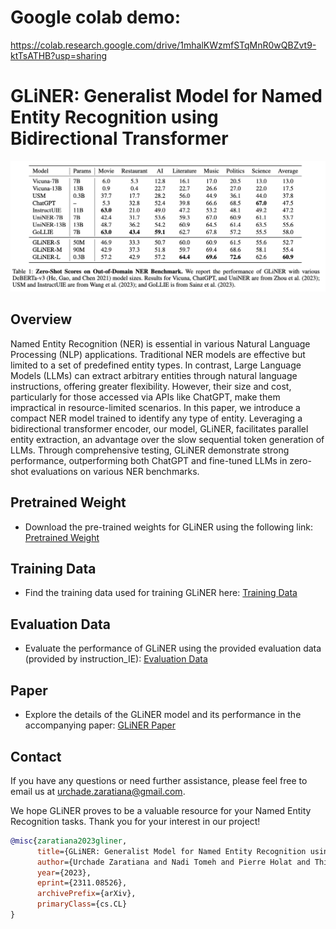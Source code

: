 # Google colab demo:

https://colab.research.google.com/drive/1mhalKWzmfSTqMnR0wQBZvt9-ktTsATHB?usp=sharing

# GLiNER: Generalist Model for Named Entity Recognition using Bidirectional Transformer

![GLiNER Logo](image.png)

## Overview
Named Entity Recognition (NER) is essential in various Natural Language Processing (NLP) applications. Traditional NER models are effective but limited to a set of predefined entity types. In contrast, Large Language Models (LLMs) can extract arbitrary entities through natural language instructions, offering greater flexibility. However, their size and cost, particularly for those accessed via APIs like ChatGPT, make them impractical in resource-limited scenarios. In this paper, we introduce a compact NER model trained to identify any type of entity. Leveraging a bidirectional transformer encoder, our model, GLiNER, facilitates parallel entity extraction, an advantage over the slow sequential token generation of LLMs. Through comprehensive testing, GLiNER demonstrate strong performance, outperforming both ChatGPT and fine-tuned LLMs in zero-shot evaluations on various NER benchmarks. 

## Pretrained Weight
- Download the pre-trained weights for GLiNER using the following link: [Pretrained Weight](https://drive.google.com/file/d/1xEVyHZ1eOByA84RygkKcDt4UqAkoQ1D5/view?usp=sharing)

## Training Data
- Find the training data used for training GLiNER here: [Training Data](https://drive.google.com/file/d/1MKDx73hzm9sFByJMBJhHqEuBeJzW5TsL/view?usp=sharing)

## Evaluation Data
- Evaluate the performance of GLiNER using the provided evaluation data (provided by instruction_IE): [Evaluation Data](https://drive.google.com/file/d/1T-5IbocGka35I7X3CE6yKe5N_Xg2lVKT/view)

## Paper
- Explore the details of the GLiNER model and its performance in the accompanying paper: [GLiNER Paper](https://arxiv.org/abs/2311.08526)

## Contact
If you have any questions or need further assistance, please feel free to email us at [urchade.zaratiana@gmail.com](mailto:urchade.zaratiana@gmail.com).

We hope GLiNER proves to be a valuable resource for your Named Entity Recognition tasks. Thank you for your interest in our project!

```bibtex
@misc{zaratiana2023gliner,
      title={GLiNER: Generalist Model for Named Entity Recognition using Bidirectional Transformer}, 
      author={Urchade Zaratiana and Nadi Tomeh and Pierre Holat and Thierry Charnois},
      year={2023},
      eprint={2311.08526},
      archivePrefix={arXiv},
      primaryClass={cs.CL}
}
```
